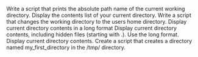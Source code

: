 Write a script that prints the absolute path name of the current working directory.
Display the contents list of your current directory.
Write a script that changes the working directory to the users home directory.
Display current directory contents in a long format
Display current directory contents, including hidden files (starting with .). Use the long format.
Display current directory contents.
Create a script that creates a directory named my_first_directory in the /tmp/ directory.<F9>
